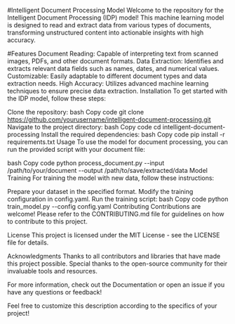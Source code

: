#Intelligent Document Processing Model
Welcome to the repository for the Intelligent Document Processing (IDP) model! This machine learning model is designed to read and extract data from various types of documents, transforming unstructured content into actionable insights with high accuracy.

#Features
Document Reading: Capable of interpreting text from scanned images, PDFs, and other document formats.
Data Extraction: Identifies and extracts relevant data fields such as names, dates, and numerical values.
Customizable: Easily adaptable to different document types and data extraction needs.
High Accuracy: Utilizes advanced machine learning techniques to ensure precise data extraction.
Installation
To get started with the IDP model, follow these steps:

Clone the repository:
bash
Copy code
git clone https://github.com/yourusername/intelligent-document-processing.git
Navigate to the project directory:
bash
Copy code
cd intelligent-document-processing
Install the required dependencies:
bash
Copy code
pip install -r requirements.txt
Usage
To use the model for document processing, you can run the provided script with your document file:

bash
Copy code
python process_document.py --input /path/to/your/document --output /path/to/save/extracted/data
Model Training
For training the model with new data, follow these instructions:

Prepare your dataset in the specified format.
Modify the training configuration in config.yaml.
Run the training script:
bash
Copy code
python train_model.py --config config.yaml
Contributing
Contributions are welcome! Please refer to the CONTRIBUTING.md file for guidelines on how to contribute to this project.

License
This project is licensed under the MIT License - see the LICENSE file for details.

Acknowledgments
Thanks to all contributors and libraries that have made this project possible. Special thanks to the open-source community for their invaluable tools and resources.

For more information, check out the Documentation or open an issue if you have any questions or feedback!

Feel free to customize this description according to the specifics of your project!




